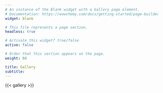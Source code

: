 ```yaml
---
# An instance of the Blank widget with a Gallery page element.
# Documentation: https://wowchemy.com/docs/getting-started/page-builder/
widget: blank

# This file represents a page section.
headless: true

# Activate this widget? true/false
active: false 

# Order that this section appears on the page.
weight: 66

title: Gallery
subtitle:
---
```


{{< gallery >}}
